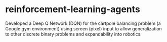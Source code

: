 # reinforcement-learning-agents
Developed a Deep Q Network (DQN) for the cartpole balancing problem (a Google gym environment) using screen (pixel) input to allow generalization to other discrete binary problems and expandability into robotics.
